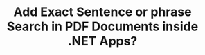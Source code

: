 ---
############################# Static ############################
layout: "auto-gen-gist"
draft: false
path: "search/net/phrase/pdf"
otherformats: DOC DOT DOCX DOCM DOTX DOTM TXT ODT OTT RTF XLS XLT XLSX XLSM XLSB XLTX XLTM XLA XLAM ODS OTS CSV TSV XML PPT PPS POT PPTX PPTM POTX POTM PPSX PPSM ODP PST OST EML EMLX MSG ONE ZIP XHTML MHTML MD CHM EPUB FB2  

############################# Head ############################
head_title: "How to Add Phrase Search in PDF Documents in .NET Apps?"
head_description: "GroupDocs.Search .NET API enable software professions to add Phrase search and find the exact phrase or the provided sequence of words in PDF documents via .NET API."

############################# Header ############################
title: "Add Exact Sentence or phrase Search in PDF Documents inside .NET Apps?"
description: "GroupDocs.Search .NET API allows programmers to find out the provided sequence of words in PDF documents via phrase search or exact sentence search inside .NET Apps. "

######################### Download Button #######################
button:
    enable: true

############################# About ############################
about:
    enable: true
    title: "How to Use Exact Sentence or Phrase Search in .NET Apps?"
    content: |
       Exact sentence or Phrase search is a kind of search that enables users to search out documents, web or database having an exact sentence or phrase that contains a specific order and combination of words defined by the consumers. It is a very common term in search engine terminology and allows users to search out documents for specified sequence of words in the text of indexed documents. GroupDocs.Search for .NET is a very useful high performance documents & text searching API that provided complete functionality for developing applications for text search and indexing supporting some of the most common documents types such as PDF, HTML, Outlook email, Microsoft Office Word, Excel worksheets, PowerPoint presentations, Outlook MSG, PST and so on. It has included support for several features related to phrase search such as searching query in text and object form, using wildcards in phrase search and so on.  

############################# content ############################
steps:
    enable: true
    block:
    - title_left: "How to Perform Phrase Search in PDF Documents via .NET"
      content_left: |
       GroupDocs.Search .NET API enables software developers to add Phrase search functionalities inside their own C# .NET application. The following .NET code example demonstrates how to perform Phrase Search in text & object with just a couple of lines of code.

      title_right: "Exact Phrase Search in PDF Documents"
      content_right: |
         * First you need to Specify the path to the index folder & document folder.
         * Creating an index in the specified folder by calling instance of [Index](https://apireference.groupdocs.com/search/net/groupdocs.search/index/constructors/2) class
         * Indexing documents from the specified folder by calling [Search](https://apireference.groupdocs.com/search/net/groupdocs.search/index/methods/search) method 
         * Search for the phrase query 'phrase text' in text form
         * Search for the phrase 'phrase text' in object form
         * Creating word1, word2  and Creating subquery 3 by calling [CreateWordQuery](https://apireference.groupdocs.com/search/net/groupdocs.search/searchquery/methods/createwordquery) method
         *  Combining subqueries to create new search query by calling [CreatePhraseSearchQuery](https://apireference.groupdocs.com/search/net/groupdocs.search/searchquery/methods/createphrasesearchquery) method 
         * Start searching and display search results
         
        
      gisthash: "a5696884acf504acc319ba97465248cd"
      gistfile: "phrase_search_in_text_queries_dotnet.cs"

    - title_left: "Wildcards Phrase Search in PDF Documents via .NET"
      content_left: |
        GroupDocs.Search for .NET enables software programmers to add Phrase search functionalities using Wildcards inside C# .NET application. The following .NET code examples shows how to apply wildcards phrase search in PDF Documents inside C# applications. 

      title_right: "Apply Wildcards Phrase Search in PDF File"
      content_right: |
        * First you need to Specify the path to the index folder & document folder.
        * Index Creation in the specified folder by calling instance of [Index](https://apireference.groupdocs.com/search/net/groupdocs.search/index/constructors/2) class
        * Indexing documents from the specified folder by calling [Search](https://apireference.groupdocs.com/search/net/groupdocs.search/index/methods/search) method 
        * Search for the phrase query 'phrase text' in text form
        * Search for the phrase 'phrase text' in object form
        * Creating word1  and Creating subquery 3 by calling [CreateWordQuery](https://apireference.groupdocs.com/search/net/groupdocs.search/searchquery/methods/createwordquery) method
        * Creating  wildcard2 by calling [CreateWildcardQuery](https://apireference.groupdocs.com/search/net/groupdocs.search.searchquery/createwildcardquery/methods/1) method
        *  Combining subqueries to create new search query by calling [CreatePhraseSearchQuery](https://apireference.groupdocs.com/search/net/groupdocs.search/searchquery/methods/createphrasesearchquery) method 
        * Start searching and display search results
     
      gisthash: "3ff2bf9f8ba902d8d7ebead67a934654"
      gistfile: "use_wildcards_in_phrase_search_dotnet.cs"
      
    - title_left: "Combine Phrase Search with Other Types of Searches via .NET"
      content_left: |
        GroupDocs.Search .NET gives software programmers the power to combine phrase search with other types of searches inside .NET application. The following .NET code examples show how to apply both wildcards representing words and characters in words.

      title_right: ".NET API to Combine Phrase Search with Other Searches"
      content_right: |
        * First you need to Specify the path to the index folder & document folder.
        * Index Creation in the specified folder by calling instance of [Index](https://apireference.groupdocs.com/search/net/groupdocs.search/index/constructors/2) class
        * Indexing documents from the specified folder by calling [Search](https://apireference.groupdocs.com/search/net/groupdocs.search/index/methods/search) method 
        * Search for the phrase in text form
        * Search for the phrase in object form
        * Define Word Pattern and append string.
        * Creating wordPattern1 and Creating word3 by calling [CreateWordPatternQuery](https://apireference.groupdocs.com/search/net/groupdocs.search/searchquery/methods/createwordpatternquery) method
        * Creating  wildcard2 by calling [CreateWildcardQuery](https://apireference.groupdocs.com/search/net/groupdocs.search.searchquery/createwildcardquery/methods/1) method
        *  Combining subqueries to create new search query by calling [CreatePhraseSearchQuery](https://apireference.groupdocs.com/search/net/groupdocs.search/searchquery/methods/createphrasesearchquery) method 
        * Start searching and display search results
     
      gisthash: "db5c32ed21237f3e1cd7cdbde0778c29"
      gistfile: "combine_phrase_search_with_others_dotnet.cs"

    - title_left: "System Requirements"
      content_left: |
        GroupDocs.Search for .NET is supported on all major platforms and operating systems. For complete system requirements guide, please visit [system requirements](https://docs.groupdocs.com/search/net/system-requirements/) before executing the code below, please make sure that you have the following prerequisites installed on your system:
         * Operating Systems: Microsoft Windows, Linux, MacOS
         * Development Environment: Visual Studio, Xamarin, MonoDevelop etc
         * Frameworks: .NET Framework, .NET Standard, .NET Core, Mono
         * Get the latest version of GroupDocs.Search for .NET APIs from [NuGet](https://www.nuget.org/packages/GroupDocs.search/)
        
      title_right: "Why Use GroupDocs.Search"
      content_right: |
        * Search Index creation in memory as well as on disk.
        * Ability of indexing from a file, stream or structure.
        * Password protected documents indexing support.
        * Support for merging of several indexes.
        * Filter Document during search indexing.
        * Spell check support during the search.
        * Blended characters are fully supported
        * Combining different types of search into one search query.
        * Simple word  and regular expression searches support
        * Fully support alias replacement in search queries.

demos:
    enable: true
        

about_formats:
    enable: true


more_formats:
    enable: true


back_to_top:
    enable: true
---